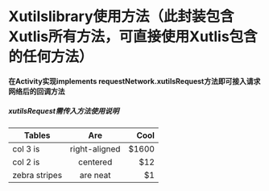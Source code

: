 # Xutilslibrary使用方法（此封装包含Xutlis所有方法，可直接使用Xutlis包含的任何方法）

#### 在Activity实现implements requestNetwork.xutilsRequest方法即可接入请求网络后的回调方法
##### xutilsRequest需传入方法使用说明
| Tables        | Are           | Cool  |
| ------------- |:-------------:| -----:|
| col 3 is      | right-aligned | $1600 |
| col 2 is      | centered      |   $12 |
| zebra stripes | are neat      |    $1 |


